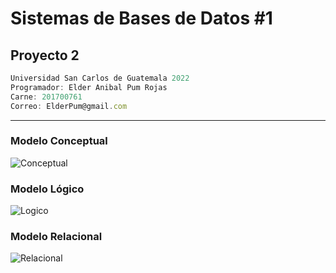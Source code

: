 # Sistemas de Bases de Datos #1
##  Proyecto 2

```js
Universidad San Carlos de Guatemala 2022
Programador: Elder Anibal Pum Rojas
Carne: 201700761
Correo: ElderPum@gmail.com
```
---

### Modelo Conceptual
![Conceptual](https://i.ibb.co/Ry8sDyc/Modelo-Conceptual.png)

### Modelo Lógico
![Logico](https://i.ibb.co/27dfvF2/Modelo-L-gico.png)

### Modelo Relacional
![Relacional](https://i.ibb.co/n13f6Cd/Modelo-Relacional.png)
